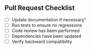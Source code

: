 ## Pull Request Checklist

- [ ] Update documentation if necessary"
- [ ] Run tests to ensure no regressions
- [ ] Code review has been performed
- [ ] Dependencies have been updated
- [ ] Verify backward compatibility
